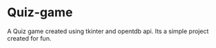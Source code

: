 # Quiz-game
A Quiz game created using tkinter and opentdb api.
Its a simple project created for fun.

